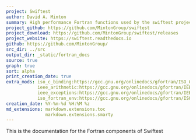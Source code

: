 ```yaml
---
project: Swiftest
author: David A. Minton
summary: High performance Fortran functions used by the swiftest project via ISO_C_BINDING interfaces and Cython.
project_github: https://github.com/MintonGroup/swiftest
project_download: https://github.com/MintonGroup/swiftest/releases
project_website: https://swiftest.readthedocs.io
github: https://github.com/MintonGroup/
src_dir: ../src
output_dir: _static/fortran_docs
source: true
graph: true
sort: alpha
print_creation_date: true
extra_mods: iso_c_binding:https://gcc.gnu.org/onlinedocs/gfortran/ISO_005fC_005fBINDING.html
            ieee_arithmetic:https://gcc.gnu.org/onlinedocs/gfortran/IEEE-modules.html
            ieee_exceptions:https://gcc.gnu.org/onlinedocs/gfortran/IEEE-modules.html
            iso_fortran_env:https://gcc.gnu.org/onlinedocs/gfortran/ISO_005fFORTRAN_005fENV.html
creation_date: %Y-%m-%d %H:%M %z
md_extensions: markdown.extensions.toc
               markdown.extensions.smarty
---
```


This is the documentation for the Fortran components of Swiftest

